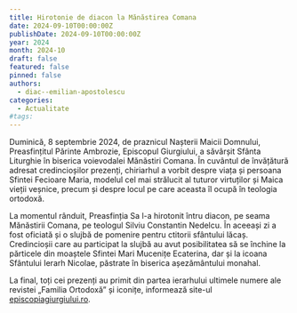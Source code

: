 ```yaml
---
title: Hirotonie de diacon la Mănăstirea Comana
date: 2024-09-10T00:00:00Z
publishDate: 2024-09-10T00:00:00Z
year: 2024
month: 2024-10
draft: false
featured: false
pinned: false
authors:
  - diac--emilian-apostolescu
categories:
  - Actualitate
#tags:
---
```

Duminică, 8 septembrie 2024, de praznicul Nașterii Maicii Domnului, Preasfințitul Părinte Ambrozie, Episcopul Giurgiului, a săvârșit Sfânta Liturghie în biserica voievodalei Mănăstiri Comana. În cuvântul de învățătură adresat credincioșilor prezenți, chiriarhul a vorbit despre viața și persoana Sfintei Fecioare Maria, modelul cel mai strălucit al tuturor virtuților și Maica vieții veșnice, precum și despre locul pe care aceasta îl ocupă în teologia ortodoxă.

La momentul rânduit, Preasfinția Sa l-a hirotonit întru diacon, pe seama Mănăstirii Comana, pe teologul Silviu Constantin Nedelcu. În aceeași zi a fost oficiată și o slujbă de pomenire pentru ctitorii sfântului lăcaș. Credincioșii care au participat la slujbă au avut posibilitatea să se închine la părticele din moaștele Sfintei Mari Mucenițe Ecaterina, dar și la icoana Sfântului Ierarh Nicolae, păstrate în biserica așezământului monahal.

La final, toți cei prezenți au primit din partea ierarhului ultimele numere ale revistei „Familia Ortodoxă” și iconițe, informează site-ul <a href="episcopiagiurgiului.ro" target="_blank">episcopiagiurgiului.ro</a>.
